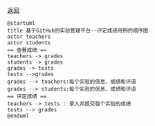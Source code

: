 [返回](https://github.com/Wangfan212/is_analysis/blob/master/test6/grades.md)

```
@startuml
title 基于GitHub的实验管理平台--评定成绩用例的顺序图
actor teachers
actor students
== 查看成绩 ==
teachers -> grades
students -> grades
grades -> tests
tests -->grades
grades --> teachers:每个实验的信息、成绩和评语
grades --> students:每个实验的信息、成绩和评语
== 评定成绩 ==
teachers -> tests : 录入并提交每个实验的成绩
tests --> grades
@enduml
```
